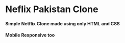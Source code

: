 <h1>Neflix Pakistan Clone</h1>
<h4>Simple Netflix Clone made using only HTML and CSS</h4>
<h4>Mobile Responsive too</h4>
